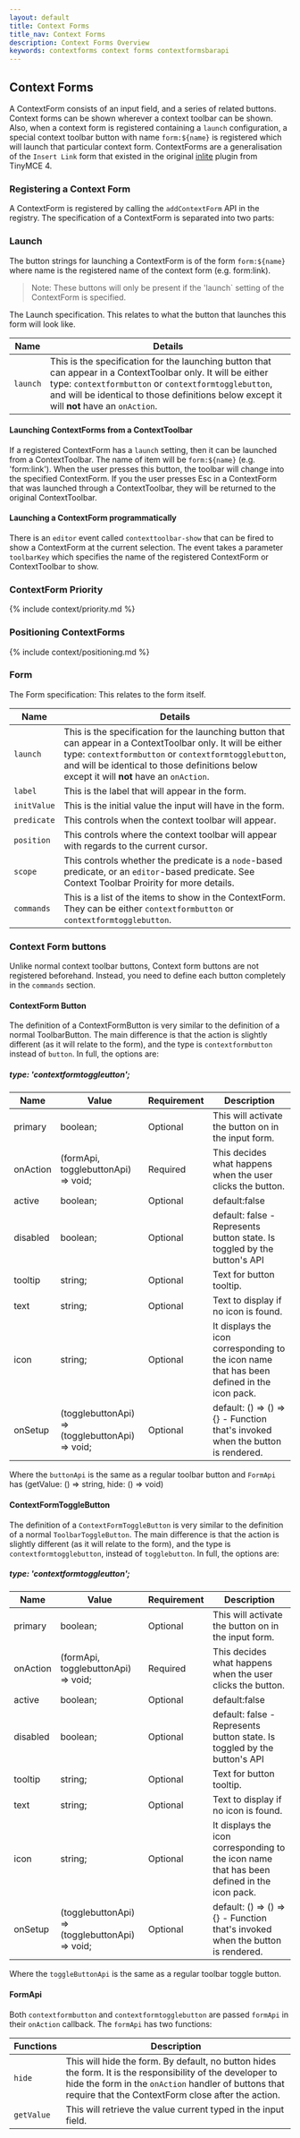 ```yaml
---
layout: default
title: Context Forms
title_nav: Context Forms
description: Context Forms Overview
keywords: contextforms context forms contextformsbarapi
---
```


## Context Forms

A ContextForm consists of an input field, and a series of related buttons. Context forms can be shown wherever a context toolbar can be shown. Also, when a context form is registered containing a `launch` configuration, a special context toolbar button with name `form:${name}` is registered which will launch that particular context form.
ContextForms are a generalisation of the `Insert Link` form that existed in the original [inlite](https://www.tiny.cloud/docs/themes/inlite/#quicklink) plugin from TinyMCE 4.

### Registering a Context Form

A ContextForm is registered by calling the `addContextForm` API in the registry. The specification of a ContextForm is separated into two parts:

### Launch

The button strings for launching a ContextForm is of the form `form:${name}` where name is the registered name of the context form (e.g. form:link).

> Note: These buttons will only be present if the 'launch` setting of the ContextForm is specified.

The Launch specification. This relates to what the button that launches this form will look like.

| Name | Details |
| ---- | ------- |
| `launch` | This is the specification for the launching button that can appear in a ContextToolbar only. It will be either type: `contextformbutton` or `contextformtogglebutton`, and will be identical to those definitions below except it will **not** have an `onAction`. |

#### Launching ContextForms from a ContextToolbar

If a registered ContextForm has a `launch` setting, then it can be launched from a ContextToolbar. The name of item will be `form:${name}` (e.g. 'form:link'). When the user presses this button, the toolbar will change into the specified ContextForm. If you the user presses Esc in a ContextForm that was launched through a ContextToolbar, they will be returned to the original ContextToolbar.

#### Launching a ContextForm programmatically

There is an `editor` event called `contexttoolbar-show` that can be fired to show a ContextForm at the current selection. The event takes a parameter `toolbarKey` which specifies the name of the registered ContextForm or ContextToolbar to show.

### ContextForm Priority

{% include context/priority.md %}

### Positioning ContextForms

{% include context/positioning.md %}

### Form

The Form specification: This relates to the form itself.

| Name | Details |
| ---- | ------- |
| `launch` | This is the specification for the launching button that can appear in a ContextToolbar only. It will be either type: `contextformbutton` or `contextformtogglebutton`, and will be identical to those definitions below except it will **not** have an `onAction`. |
| `label` | This is the label that will appear in the form. |
| `initValue` | This is the initial value the input will have in the form. |
| `predicate` | This controls when the context toolbar will appear. |
| `position` | This controls where the context toolbar will appear with regards to the current cursor. |
| `scope` | This controls whether the predicate is a `node`-based predicate, or an `editor`-based predicate. See Context Toolbar Proirity for more details. |
| `commands` | This is a list of the items to show in the ContextForm. They can be either `contextformbutton` or `contextformtogglebutton`. |

### Context Form buttons

Unlike normal context toolbar buttons, Context form buttons are not registered beforehand. Instead, you need to define each button completely in the `commands` section.

#### ContextForm Button

The definition of a ContextFormButton is very similar to the definition of a normal ToolbarButton. The main difference is that the action is slightly different (as it will relate to the form), and the type is `contextformbutton` instead of `button`. In full, the options are:

##### type: 'contextformtoggleutton';

| Name | Value | Requirement | Description |
| ---- | ----- | ----------- | ----------- |
| primary | boolean; | Optional | This will activate the button on <enter> in the input form. |
| onAction | (formApi, togglebuttonApi) => void; | Required | This decides what happens when the user clicks the button. |
| active | boolean; | Optional | default:false |
| disabled | boolean; | Optional | default: false - Represents button state. Is toggled by the button's API |
| tooltip | string; | Optional | Text for button tooltip. |
| text | string; | Optional | Text to display if no icon is found. |
| icon | string; | Optional | It displays the icon corresponding to the icon name that has been defined in the icon pack. |
| onSetup | (togglebuttonApi) => (togglebuttonApi) => void; | Optional | default: () => () => {} - Function that's invoked when the button is rendered. |

Where the `buttonApi` is the same as a regular toolbar button and `FormApi` has (getValue: () => string, hide: () => void)

#### ContextFormToggleButton

The definition of a `ContextFormToggleButton` is very similar to the definition of a normal `ToolbarToggleButton`. The main difference is that the action is slightly different (as it will relate to the form), and the type is `contextformtogglebutton`, instead of `togglebutton`. In full, the options are:

##### type: 'contextformtoggleutton';

| Name | Value | Requirement | Description |
| ---- | ----- | ----------- | ----------- |
| primary | boolean; | Optional | This will activate the button on <enter> in the input form. |
| onAction | (formApi, togglebuttonApi) => void; | Required | This decides what happens when the user clicks the button. |
| active | boolean; | Optional | default:false |
| disabled | boolean; | Optional | default: false - Represents button state. Is toggled by the button's API |
| tooltip | string; | Optional | Text for button tooltip. |
| text | string; | Optional | Text to display if no icon is found. |
| icon | string; | Optional | It displays the icon corresponding to the icon name that has been defined in the icon pack. |
| onSetup | (togglebuttonApi) => (togglebuttonApi) => void; | Optional | default: () => () => {} - Function that's invoked when the button is rendered. |

Where the `toggleButtonApi` is the same as a regular toolbar toggle button.

#### FormApi

Both `contextformbutton` and `contextformtogglebutton` are passed `formApi` in their `onAction` callback. The `formApi` has two functions:

| Functions | Description |
| --------- | ----------- |
|`hide` | This will hide the form. By default, no button hides the form. It is the responsibility of the developer to hide the form in the `onAction` handler of buttons that require that the ContextForm close after the action. |
| `getValue` | This will retrieve the value current typed in the input field. |